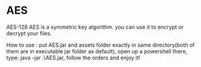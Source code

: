 # AES
AES-128
AES is a symmetric key algorithm.
you can use it to encrypt or decrypt your files.

How to use : 
put AES.jar and assets folder exactly in same directory(both of them are in executable jar folder as default), 
open up a powershell there, 
type: java -jar .\AES.jar, 
follow the orders and enjoy it!
